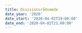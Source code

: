 ```yaml
---
title: Divisionsrådsmøde
date_year: '2020'
date_start: '2020-04-02T19:00:00'
date_end: '2020-04-02T21:00:00'
---
```


